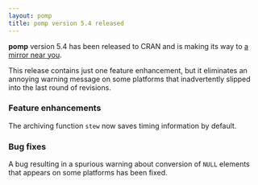 ```yaml
---
layout: pomp
title: pomp version 5.4 released
---
```


**pomp** version 5.4 has been released to CRAN and is making its way to [a mirror near you](https://cran.r-project.org/mirrors.html).

This release contains just one feature enhancement, but it eliminates an annoying warning message on some platforms that inadvertently slipped into the last round of revisions.

### Feature enhancements

The archiving function `stew` now saves timing information by default.

### Bug fixes

A bug resulting in a spurious warning about conversion of `NULL` elements that appears on some platforms has been fixed.
